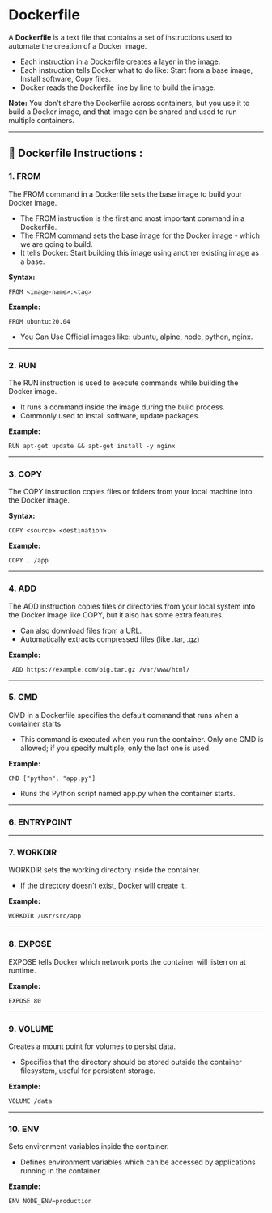 # Dockerfile

A **Dockerfile** is a text file that contains a set of instructions used to automate the creation of a Docker image.

* Each instruction in a Dockerfile creates a layer in the image.
* Each instruction tells Docker what to do like: Start from a base image, Install software, Copy files.
* Docker reads the Dockerfile line by line to build the image.

**Note:** You don’t share the Dockerfile across containers, but you use it to build a Docker image, and that image can be shared and used to run multiple containers.

---

## 📜 Dockerfile Instructions :

### 1. FROM

The FROM command in a Dockerfile sets the base image to build your Docker image.

* The FROM instruction is the first and most important command in a Dockerfile.
* The FROM command sets the base image for the Docker image - which we are going to build.
* It tells Docker: Start building this image using another existing image as a base.

**Syntax:**

```
FROM <image-name>:<tag>
```

**Example:**

```
FROM ubuntu:20.04
```

* You Can Use Official images like: ubuntu, alpine, node, python, nginx.

---

### 2. RUN

The RUN instruction is used to execute commands while building the Docker image.

* It runs a command inside the image during the build process.
* Commonly used to install software, update packages.

**Example:**

```
RUN apt-get update && apt-get install -y nginx
```

---

### 3. COPY

The COPY instruction copies files or folders from your local machine into the Docker image.

**Syntax:**

```
COPY <source> <destination>
```

**Example:**

```
COPY . /app
```

---

### 4. ADD

The ADD instruction copies files or directories from your local system into the Docker image like COPY, but it also has some extra features.

* Can also download files from a URL.
* Automatically extracts compressed files (like .tar, .gz)

**Example:**

```
 ADD https://example.com/big.tar.gz /var/www/html/
```

---

### 5. CMD

CMD in a Dockerfile specifies the default command that runs when a container starts

* This command is executed when you run the container. Only one CMD is allowed; if you specify multiple, only the last one is used.

**Example:**

```
CMD ["python", "app.py"]
```

* Runs the Python script named app.py when the container starts.

---

### 6. ENTRYPOINT

---

### 7. WORKDIR

WORKDIR sets the working directory inside the container.

* If the directory doesn’t exist, Docker will create it.

**Example:**

```
WORKDIR /usr/src/app
```

---

### 8. EXPOSE

EXPOSE tells Docker which network ports the container will listen on at runtime.

**Example:**

```
EXPOSE 80
```

---

### 9. VOLUME

Creates a mount point for volumes to persist data.

* Specifies that the directory should be stored outside the container filesystem, useful for persistent storage.

**Example:**

```
VOLUME /data
```

---

### 10. ENV

Sets environment variables inside the container.

* Defines environment variables which can be accessed by applications running in the container.

**Example:**

```
ENV NODE_ENV=production
```


